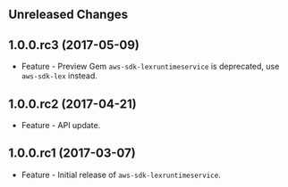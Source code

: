 Unreleased Changes
------------------

1.0.0.rc3 (2017-05-09)
------------------

* Feature - Preview Gem `aws-sdk-lexruntimeservice` is deprecated, use `aws-sdk-lex` instead.

1.0.0.rc2 (2017-04-21)
------------------

* Feature - API update.

1.0.0.rc1 (2017-03-07)
------------------

* Feature - Initial release of `aws-sdk-lexruntimeservice`.

